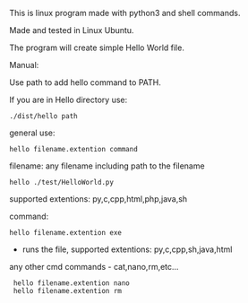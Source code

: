This is linux program made with python3 and shell commands.

Made and tested in Linux Ubuntu.

The program will create simple Hello World file.

Manual:

Use path to add hello command to PATH.

If you are in Hello directory use:

	./dist/hello path

general use: 

	hello filename.extention command
	
filename: any filename including path to the filename
	
	hello ./test/HelloWorld.py
	
supported extentions: py,c,cpp,html,php,java,sh
	
command: 

	hello filename.extention exe 
	
- runs the file, supported extentions: py,c,cpp,sh,java,html
	
any other cmd commands - cat,nano,rm,etc...
	
	 hello filename.extention nano
	 hello filename.extention rm
